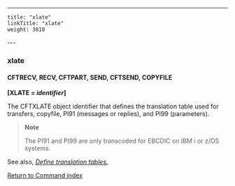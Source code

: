 ---
    title: "xlate"
    linkTitle: "xlate"
    weight: 3810
---<span id="xlate"></span>

### xlate

<span id="xlate_CFTRECV"></span><span id="XLATE_CFTSEND"></span>

#### CFTRECV, RECV, CFTPART, SEND, CFTSEND, COPYFILE

**[XLATE = *identifier*]**

The CFTXLATE object identifier that defines the translation table used
for transfers, copyfile, PI91 (messages or replies), and PI99 (parameters).

> **Note**
>
> The PI91 and PI99 are only transcoded for EBCDIC on IBM i or z/OS systems.

See also, *[Define translation tables.](../../../../concepts/transfer_command_overview/using_transcoding/translation_table_concepts)*

[Return to Command index](../../)

